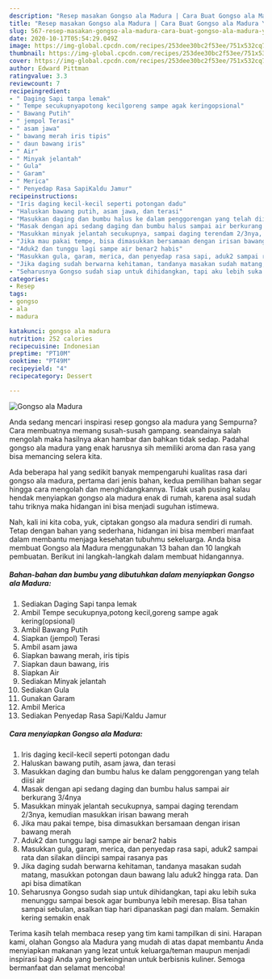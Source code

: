 ```yaml
---
description: "Resep masakan Gongso ala Madura | Cara Buat Gongso ala Madura Yang Sempurna"
title: "Resep masakan Gongso ala Madura | Cara Buat Gongso ala Madura Yang Sempurna"
slug: 567-resep-masakan-gongso-ala-madura-cara-buat-gongso-ala-madura-yang-sempurna
date: 2020-10-17T05:54:29.049Z
image: https://img-global.cpcdn.com/recipes/253dee30bc2f53ee/751x532cq70/gongso-ala-madura-foto-resep-utama.jpg
thumbnail: https://img-global.cpcdn.com/recipes/253dee30bc2f53ee/751x532cq70/gongso-ala-madura-foto-resep-utama.jpg
cover: https://img-global.cpcdn.com/recipes/253dee30bc2f53ee/751x532cq70/gongso-ala-madura-foto-resep-utama.jpg
author: Edward Pittman
ratingvalue: 3.3
reviewcount: 7
recipeingredient:
- " Daging Sapi tanpa lemak"
- " Tempe secukupnyapotong kecilgoreng sampe agak keringopsional"
- " Bawang Putih"
- " jempol Terasi"
- " asam jawa"
- " bawang merah iris tipis"
- " daun bawang iris"
- " Air"
- " Minyak jelantah"
- " Gula"
- " Garam"
- " Merica"
- " Penyedap Rasa SapiKaldu Jamur"
recipeinstructions:
- "Iris daging kecil-kecil seperti potongan dadu"
- "Haluskan bawang putih, asam jawa, dan terasi"
- "Masukkan daging dan bumbu halus ke dalam penggorengan yang telah diisi air"
- "Masak dengan api sedang daging dan bumbu halus sampai air berkurang 3/4nya"
- "Masukkan minyak jelantah secukupnya, sampai daging terendam 2/3nya, kemudian masukkan irisan bawang merah"
- "Jika mau pakai tempe, bisa dimasukkan bersamaan dengan irisan bawang merah"
- "Aduk2 dan tunggu lagi sampe air benar2 habis"
- "Masukkan gula, garam, merica, dan penyedap rasa sapi, aduk2 sampai rata dan silakan diincipi sampai rasanya pas"
- "Jika daging sudah berwarna kehitaman, tandanya masakan sudah matang, masukkan potongan daun bawang lalu aduk2 hingga rata. Dan api bisa dimatikan"
- "Seharusnya Gongso sudah siap untuk dihidangkan, tapi aku lebih suka menunggu sampai besok agar bumbunya lebih meresap. Bisa tahan sampai sebulan, asalkan tiap hari dipanaskan pagi dan malam. Semakin kering semakin enak"
categories:
- Resep
tags:
- gongso
- ala
- madura

katakunci: gongso ala madura 
nutrition: 252 calories
recipecuisine: Indonesian
preptime: "PT10M"
cooktime: "PT49M"
recipeyield: "4"
recipecategory: Dessert

---
```



![Gongso ala Madura](https://img-global.cpcdn.com/recipes/253dee30bc2f53ee/751x532cq70/gongso-ala-madura-foto-resep-utama.jpg)

Anda sedang mencari inspirasi resep gongso ala madura yang Sempurna? Cara membuatnya memang susah-susah gampang. seandainya salah mengolah maka hasilnya akan hambar dan bahkan tidak sedap. Padahal gongso ala madura yang enak harusnya sih memiliki aroma dan rasa yang bisa memancing selera kita.



Ada beberapa hal yang sedikit banyak mempengaruhi kualitas rasa dari gongso ala madura, pertama dari jenis bahan, kedua pemilihan bahan segar hingga cara mengolah dan menghidangkannya. Tidak usah pusing kalau hendak menyiapkan gongso ala madura enak di rumah, karena asal sudah tahu triknya maka hidangan ini bisa menjadi suguhan istimewa.


Nah, kali ini kita coba, yuk, ciptakan gongso ala madura sendiri di rumah. Tetap dengan bahan yang sederhana, hidangan ini bisa memberi manfaat dalam membantu menjaga kesehatan tubuhmu sekeluarga. Anda bisa membuat Gongso ala Madura menggunakan 13 bahan dan 10 langkah pembuatan. Berikut ini langkah-langkah dalam membuat hidangannya.

<!--inarticleads1-->

##### Bahan-bahan dan bumbu yang dibutuhkan dalam menyiapkan Gongso ala Madura:

1. Sediakan  Daging Sapi tanpa lemak
1. Ambil  Tempe secukupnya,potong kecil,goreng sampe agak kering(opsional)
1. Ambil  Bawang Putih
1. Siapkan  (jempol) Terasi
1. Ambil  asam jawa
1. Siapkan  bawang merah, iris tipis
1. Siapkan  daun bawang, iris
1. Siapkan  Air
1. Sediakan  Minyak jelantah
1. Sediakan  Gula
1. Gunakan  Garam
1. Ambil  Merica
1. Sediakan  Penyedap Rasa Sapi/Kaldu Jamur




<!--inarticleads2-->

##### Cara menyiapkan Gongso ala Madura:

1. Iris daging kecil-kecil seperti potongan dadu
1. Haluskan bawang putih, asam jawa, dan terasi
1. Masukkan daging dan bumbu halus ke dalam penggorengan yang telah diisi air
1. Masak dengan api sedang daging dan bumbu halus sampai air berkurang 3/4nya
1. Masukkan minyak jelantah secukupnya, sampai daging terendam 2/3nya, kemudian masukkan irisan bawang merah
1. Jika mau pakai tempe, bisa dimasukkan bersamaan dengan irisan bawang merah
1. Aduk2 dan tunggu lagi sampe air benar2 habis
1. Masukkan gula, garam, merica, dan penyedap rasa sapi, aduk2 sampai rata dan silakan diincipi sampai rasanya pas
1. Jika daging sudah berwarna kehitaman, tandanya masakan sudah matang, masukkan potongan daun bawang lalu aduk2 hingga rata. Dan api bisa dimatikan
1. Seharusnya Gongso sudah siap untuk dihidangkan, tapi aku lebih suka menunggu sampai besok agar bumbunya lebih meresap. Bisa tahan sampai sebulan, asalkan tiap hari dipanaskan pagi dan malam. Semakin kering semakin enak




Terima kasih telah membaca resep yang tim kami tampilkan di sini. Harapan kami, olahan Gongso ala Madura yang mudah di atas dapat membantu Anda menyiapkan makanan yang lezat untuk keluarga/teman maupun menjadi inspirasi bagi Anda yang berkeinginan untuk berbisnis kuliner. Semoga bermanfaat dan selamat mencoba!

